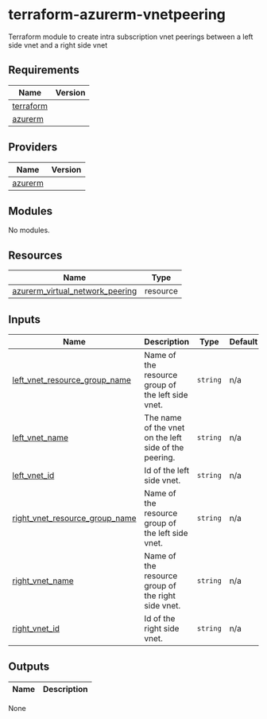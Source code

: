 # terraform-azurerm-vnetpeering
Terraform module to create intra subscription vnet peerings between a left side vnet and a right side vnet

<!-- BEGIN_TF_DOCS -->
## Requirements

| Name                                                                      | Version        |
|---------------------------------------------------------------------------|----------------|
| <a name="requirement_terraform"></a> [terraform](#requirement\_terraform) | |
| <a name="requirement_azurerm"></a> [azurerm](#requirement\_azurerm)       | |

## Providers

| Name                                                          | Version        |
|---------------------------------------------------------------|----------------|
| <a name="provider_azurerm"></a> [azurerm](#provider\_azurerm) |  |

## Modules

No modules.

## Resources

| Name                                                                                                                                                                                | Type     |
|-------------------------------------------------------------------------------------------------------------------------------------------------------------------------------------|----------|
| [azurerm_virtual_network_peering](https://registry.terraform.io/providers/hashicorp/azurerm/latest/docs/resources/virtual_network_peering)                                                     | resource |

## Inputs

| Name                                                                                                                                                                                                          | Description                                                                                  | Type                                                                    | Default                                                                      | Required |
|---------------------------------------------------------------------------------------------------------------------------------------------------------------------------------------------------------------|----------------------------------------------------------------------------------------------|-------------------------------------------------------------------------|------------------------------------------------------------------------------|:--------:|
| <a name="left_vnet_resource_group_name"></a> [left\_vnet\_resource\_group\_name](#left\_vnet_\resource\_group\_name)                                                                                                               | Name of the resource group of the left side vnet.                                                   | `string`                                                                | n/a                                                                          |   yes    |
| <a name="left_vnet_name"></a> [left\_vnet\_name](#left\_vnet\_name)                                                                                                                                   | The name of the vnet on the left side of the peering.                                       | `string`                                                          |           n/a                                           |    yes    |
| <a name="left_vnet_id"></a> [left\_vnet\_id](#left\_vnet\_id)                                                                                                               | Id of the left side vnet.                                                   | `string`                                                                | n/a                                                                          |   yes    |
| <a name="right_vnet_resource_group_name"></a> [right\_vnet\_resource\_group\_name](#right\_vnet\_resource\_group\_name)                                                                                                               | Name of the resource group of the left side vnet.                                                   | `string`                                                                | n/a                                                                          |   yes    |
| <a name="right_vnet_name"></a> [right\_vnet\_name](#right\_vnet\_name)                                                                                                               | Name of the resource group of the right side vnet.                                                   | `string`                                                                | n/a                                                                          |   yes    |
| <a name="right_vnet_id"></a> [right\_vnet\_id](#right\_vnet\_id)                                                                                                               | Id of the right side vnet.                                                   | `string`                                                                | n/a                                                                          |   yes    |

## Outputs

| Name                                                                                                   | Description                                                                                           |
|--------------------------------------------------------------------------------------------------------|-------------------------------------------------------------------------------------------------------|
None
<!-- END_TF_DOCS -->

